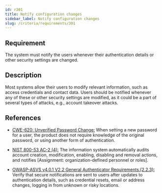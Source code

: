 ```yaml
---
id: r301
title: Notify configuration changes
sidebar_label: Notify configuration changes
slug: /criteria/requirements/301
---
```


## Requirement

The system must notify the users
whenever their authentication details
or other security settings are changed.

## Description

Most systems allow their users
to modify relevant information,
such as access credentials
and contact data.
Users should be notified
whenever any of these
or other security settings are modified,
as it could be a part of several types of attacks,
e.g., account takeover attacks.

## References

- [CWE-620: Unverified Password Change:](https://cwe.mitre.org/data/definitions/620.html)
  When setting a new password for a user,
  the product does not require knowledge
  of the original password,
  or using another form of authentication.

- [NIST 800-53 AC-2 (4):](https://nvd.nist.gov/800-53/Rev4/control/AC-2)
  The information system automatically
  audits account creation,
  modification, enabling,
  disabling and removal actions,
  and notifies [Assignment: organization-defined personnel or roles].

- [OWASP-ASVS v4.0.1 V2.2 General Authenticator Requirements.(2.2.3):](https://owasp.org/www-pdf-archive/OWASP_Application_Security_Verification_Standard_4.0-en.pdf)
  Verify that secure notifications
  are sent to users after updates
  to authentication details,
  such as credential resets,
  email or address changes,
  logging in from unknown
  or risky locations.
